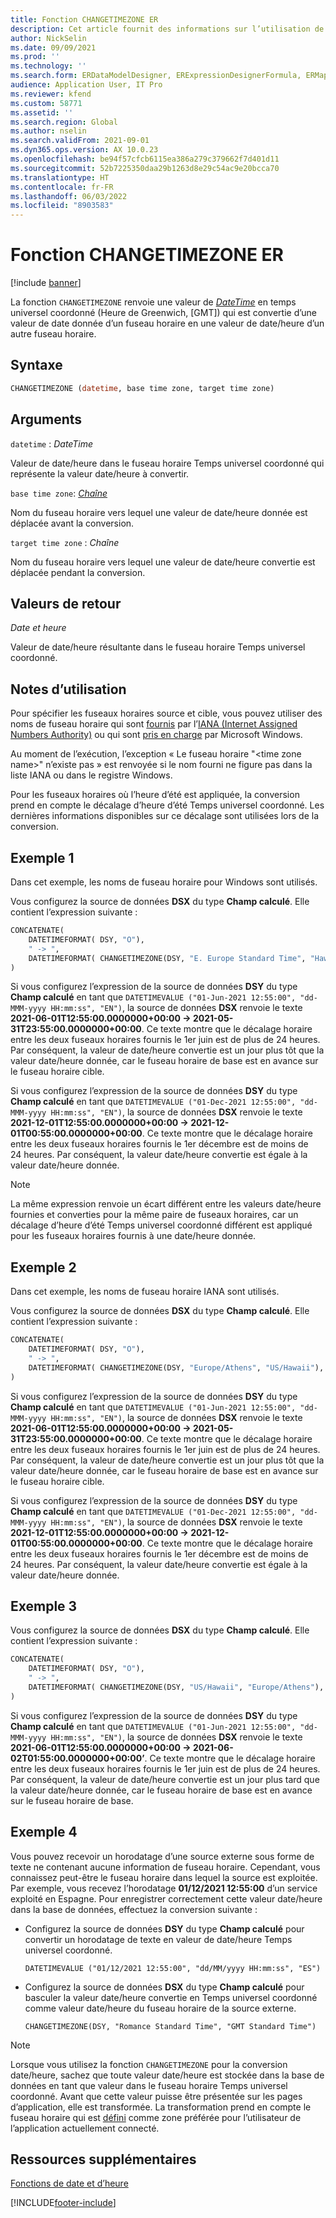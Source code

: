 ```yaml
---
title: Fonction CHANGETIMEZONE ER
description: Cet article fournit des informations sur l’utilisation de la fonction CHANGETIMEZONE États électroniques (ER).
author: NickSelin
ms.date: 09/09/2021
ms.prod: ''
ms.technology: ''
ms.search.form: ERDataModelDesigner, ERExpressionDesignerFormula, ERMappedFormatDesigner, ERModelMappingDesigner
audience: Application User, IT Pro
ms.reviewer: kfend
ms.custom: 58771
ms.assetid: ''
ms.search.region: Global
ms.author: nselin
ms.search.validFrom: 2021-09-01
ms.dyn365.ops.version: AX 10.0.23
ms.openlocfilehash: be94f57cfcb6115ea386a279c379662f7d401d11
ms.sourcegitcommit: 52b7225350daa29b1263d8e29c54ac9e20bcca70
ms.translationtype: HT
ms.contentlocale: fr-FR
ms.lasthandoff: 06/03/2022
ms.locfileid: "8903583"
---
```

# <a name="changetimezone-er-function"></a>Fonction CHANGETIMEZONE ER

[!include [banner](../includes/banner.md)]

La fonction `CHANGETIMEZONE` renvoie une valeur de *[DateTime](er-formula-supported-data-types-primitive.md#datetime)* en temps universel coordonné (Heure de Greenwich, \[GMT\]) qui est convertie d’une valeur de date donnée d’un fuseau horaire en une valeur de date/heure d’un autre fuseau horaire.

## <a name="syntax"></a>Syntaxe

```vb
CHANGETIMEZONE (datetime, base time zone, target time zone)
```

## <a name="arguments"></a>Arguments

`datetime` : *DateTime*

Valeur de date/heure dans le fuseau horaire Temps universel coordonné qui représente la valeur date/heure à convertir.

`base time zone`: *[Chaîne](er-formula-supported-data-types-primitive.md#string)*

Nom du fuseau horaire vers lequel une valeur de date/heure donnée est déplacée avant la conversion.

`target time zone` : *Chaîne*

Nom du fuseau horaire vers lequel une valeur de date/heure convertie est déplacée pendant la conversion.

## <a name="return-values"></a>Valeurs de retour

*Date et heure*

Valeur de date/heure résultante dans le fuseau horaire Temps universel coordonné.

## <a name="usage-notes"></a>Notes d’utilisation

Pour spécifier les fuseaux horaires source et cible, vous pouvez utiliser des noms de fuseau horaire qui sont [fournis](https://data.iana.org/time-zones/releases/) par l’[IANA (Internet Assigned Numbers Authority)](https://www.iana.org/) ou qui sont [pris en charge](/windows-hardware/manufacture/desktop/default-time-zones) par Microsoft Windows.

Au moment de l’exécution, l’exception « Le fuseau horaire "\<time zone name\>" n’existe pas » est renvoyée si le nom fourni ne figure pas dans la liste IANA ou dans le registre Windows.

Pour les fuseaux horaires où l’heure d’été est appliquée, la conversion prend en compte le décalage d’heure d’été Temps universel coordonné. Les dernières informations disponibles sur ce décalage sont utilisées lors de la conversion.

## <a name="example-1"></a>Exemple 1

Dans cet exemple, les noms de fuseau horaire pour Windows sont utilisés.

Vous configurez la source de données **DSX** du type **Champ calculé**. Elle contient l’expression suivante :

```vb
CONCATENATE(
    DATETIMEFORMAT( DSY, "O"), 
    " -> ", 
    DATETIMEFORMAT( CHANGETIMEZONE(DSY, "E. Europe Standard Time", "Hawaiian Standard Time"), "O")
)
```

Si vous configurez l’expression de la source de données **DSY** du type **Champ calculé** en tant que `DATETIMEVALUE ("01-Jun-2021 12:55:00", "dd-MMM-yyyy HH:mm:ss", "EN")`, la source de données **DSX** renvoie le texte **2021-06-01T12:55:00.0000000+00:00 -> 2021-05-31T23:55:00.0000000+00:00**. Ce texte montre que le décalage horaire entre les deux fuseaux horaires fournis le 1er juin est de plus de 24 heures. Par conséquent, la valeur de date/heure convertie est un jour plus tôt que la valeur date/heure donnée, car le fuseau horaire de base est en avance sur le fuseau horaire cible.

Si vous configurez l’expression de la source de données **DSY** du type **Champ calculé** en tant que `DATETIMEVALUE ("01-Dec-2021 12:55:00", "dd-MMM-yyyy HH:mm:ss", "EN")`, la source de données **DSX** renvoie le texte **2021-12-01T12:55:00.0000000+00:00 -> 2021-12-01T00:55:00.0000000+00:00**. Ce texte montre que le décalage horaire entre les deux fuseaux horaires fournis le 1er décembre est de moins de 24 heures. Par conséquent, la valeur date/heure convertie est égale à la valeur date/heure donnée.

> [!NOTE]
> La même expression renvoie un écart différent entre les valeurs date/heure fournies et converties pour la même paire de fuseaux horaires, car un décalage d’heure d’été Temps universel coordonné différent est appliqué pour les fuseaux horaires fournis à une date/heure donnée.

## <a name="example-2"></a>Exemple 2

Dans cet exemple, les noms de fuseau horaire IANA sont utilisés.

Vous configurez la source de données **DSX** du type **Champ calculé**. Elle contient l’expression suivante :

```vb
CONCATENATE(
    DATETIMEFORMAT( DSY, "O"), 
    " -> ", 
    DATETIMEFORMAT( CHANGETIMEZONE(DSY, "Europe/Athens", "US/Hawaii"), "O")
)
```

Si vous configurez l’expression de la source de données **DSY** du type **Champ calculé** en tant que `DATETIMEVALUE ("01-Jun-2021 12:55:00", "dd-MMM-yyyy HH:mm:ss", "EN")`, la source de données **DSX** renvoie le texte **2021-06-01T12:55:00.0000000+00:00 -> 2021-05-31T23:55:00.0000000+00:00**. Ce texte montre que le décalage horaire entre les deux fuseaux horaires fournis le 1er juin est de plus de 24 heures. Par conséquent, la valeur de date/heure convertie est un jour plus tôt que la valeur date/heure donnée, car le fuseau horaire de base est en avance sur le fuseau horaire cible.

Si vous configurez l’expression de la source de données **DSY** du type **Champ calculé** en tant que `DATETIMEVALUE ("01-Dec-2021 12:55:00", "dd-MMM-yyyy HH:mm:ss", "EN")`, la source de données **DSX** renvoie le texte **2021-12-01T12:55:00.0000000+00:00 -> 2021-12-01T00:55:00.0000000+00:00**. Ce texte montre que le décalage horaire entre les deux fuseaux horaires fournis le 1er décembre est de moins de 24 heures. Par conséquent, la valeur date/heure convertie est égale à la valeur date/heure donnée.

## <a name="example-3"></a>Exemple 3

Vous configurez la source de données **DSX** du type **Champ calculé**. Elle contient l’expression suivante :

```vb
CONCATENATE(
    DATETIMEFORMAT( DSY, "O"), 
    " -> ", 
    DATETIMEFORMAT( CHANGETIMEZONE(DSY, "US/Hawaii", "Europe/Athens"), "O")
)
```

Si vous configurez l’expression de la source de données **DSY** du type **Champ calculé** en tant que `DATETIMEVALUE ("01-Jun-2021 12:55:00", "dd-MMM-yyyy HH:mm:ss", "EN")`, la source de données **DSX** renvoie le texte **2021-06-01T12:55:00.0000000+00:00 -> 2021-06-02T01:55:00.0000000+00:00’**. Ce texte montre que le décalage horaire entre les deux fuseaux horaires fournis le 1er juin est de plus de 24 heures. Par conséquent, la valeur de date/heure convertie est un jour plus tard que la valeur date/heure donnée, car le fuseau horaire de base est en avance sur le fuseau horaire de base.

## <a name="example-4"></a>Exemple 4

Vous pouvez recevoir un horodatage d’une source externe sous forme de texte ne contenant aucune information de fuseau horaire. Cependant, vous connaissez peut-être le fuseau horaire dans lequel la source est exploitée. Par exemple, vous recevez l’horodatage **01/12/2021 12:55:00** d’un service exploité en Espagne. Pour enregistrer correctement cette valeur date/heure dans la base de données, effectuez la conversion suivante :

- Configurez la source de données **DSY** du type **Champ calculé** pour convertir un horodatage de texte en valeur de date/heure Temps universel coordonné.

    `DATETIMEVALUE ("01/12/2021 12:55:00", "dd/MM/yyyy HH:mm:ss", "ES")`

- Configurez la source de données **DSX** du type **Champ calculé** pour basculer la valeur date/heure convertie en Temps universel coordonné comme valeur date/heure du fuseau horaire de la source externe.

    `CHANGETIMEZONE(DSY, "Romance Standard Time", "GMT Standard Time")`

> [!NOTE]
> Lorsque vous utilisez la fonction `CHANGETIMEZONE` pour la conversion date/heure, sachez que toute valeur date/heure est stockée dans la base de données en tant que valeur dans le fuseau horaire Temps universel coordonné. Avant que cette valeur puisse être présentée sur les pages d’application, elle est transformée. La transformation prend en compte le fuseau horaire qui est [défini](../../fin-ops/organization-administration/tasks/set-users-preferred-time-zone.md) comme zone préférée pour l’utilisateur de l’application actuellement connecté.

## <a name="additional-resources"></a>Ressources supplémentaires

[Fonctions de date et d’heure](er-functions-category-datetime.md)

[!INCLUDE[footer-include](../../../includes/footer-banner.md)]
